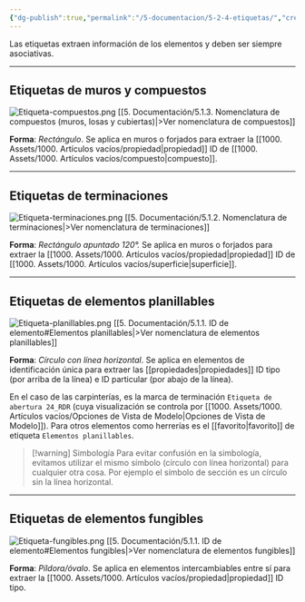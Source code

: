 ```yaml
---
{"dg-publish":true,"permalink":"/5-documentacion/5-2-4-etiquetas/","created":"2024-12-27T13:47:13.835-03:00","updated":"2025-01-28T19:22:38.304-03:00"}
---
```


Las etiquetas extraen información de los elementos y deben ser siempre asociativas.

---
## Etiquetas de muros y compuestos
![Etiqueta-compuestos.png](/img/user/1000.%20Assets/1000.%20Im%C3%A1genes/Etiqueta-compuestos.png)
[[5. Documentación/5.1.3. Nomenclatura de compuestos (muros, losas y cubiertas)\|>Ver nomenclatura de compuestos]]

**Forma**: *Rectángulo*.
Se aplica en muros o forjados para extraer la [[1000. Assets/1000. Artículos vacíos/propiedad\|propiedad]] ID de [[1000. Assets/1000. Artículos vacíos/compuesto\|compuesto]].

---
## Etiquetas de terminaciones

![Etiqueta-terminaciones.png](/img/user/1000.%20Assets/1000.%20Im%C3%A1genes/Etiqueta-terminaciones.png)
[[5. Documentación/5.1.2. Nomenclatura de terminaciones\|>Ver nomenclatura de terminaciones]]

**Forma**: *Rectángulo apuntado 120°.*
Se aplica en muros o forjados para extraer la [[1000. Assets/1000. Artículos vacíos/propiedad\|propiedad]] ID de [[1000. Assets/1000. Artículos vacíos/superficie\|superficie]].

---
## Etiquetas de elementos planillables
![Etiqueta-planillables.png](/img/user/1000.%20Assets/1000.%20Im%C3%A1genes/Etiqueta-planillables.png)
[[5. Documentación/5.1.1. ID de elemento#Elementos planillables\|>Ver nomenclatura de elementos planillables]]

**Forma**: *Círculo con línea horizontal*.
Se aplica en elementos de identificación única para extraer las [[propiedades\|propiedades]] ID tipo (por arriba de la línea) e ID particular (por abajo de la línea).

En el caso de las carpinterías, es la marca de terminación `Etiqueta de abertura 24_RDR` (cuya visualización se controla por [[1000. Assets/1000. Artículos vacíos/Opciones de Vista de Modelo\|Opciones de Vista de Modelo]]).
Para otros elementos como herrerías es el [[favorito\|favorito]] de etiqueta `Elementos planillables`.


> [!warning] Simbología
> Para evitar confusión en la simbología, evitamos utilizar el mismo símbolo (círculo con línea horizontal) para cualquier otra cosa. Por ejemplo el símbolo de sección es un círculo sin la línea horizontal.

---
## Etiquetas de elementos fungibles
![Etiqueta-fungibles.png](/img/user/1000.%20Assets/1000.%20Im%C3%A1genes/Etiqueta-fungibles.png)
[[5. Documentación/5.1.1. ID de elemento#Elementos fungibles\|>Ver nomenclatura de elementos fungibles]]

**Forma**: *Píldora/óvalo*.
Se aplica en elementos intercambiables entre sí para extraer la [[1000. Assets/1000. Artículos vacíos/propiedad\|propiedad]] ID tipo.